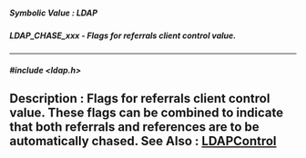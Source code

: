 ##### Symbolic Value : LDAP
##### LDAP_CHASE_xxx - Flags for referrals client control value.
---
##### #include <ldap.h>
**Description :**
Flags for referrals client control value.  These flags can be combined to 
indicate that both referrals and references are to be automatically chased.
**See Also :**
[LDAPControl](D:/md_files/LDAPControl.md)
---
